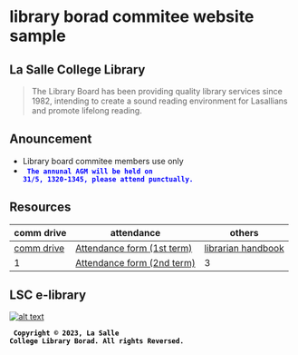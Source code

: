 # library borad commitee website sample

## La Salle College Library
> The Library Board has been providing quality library services since 1982, intending to create a sound reading environment for Lasallians and promote lifelong reading.

## Anouncement
* Library board commitee members use only
* <code style="color : blue"> **The annunal AGM will be held on 31/5, 1320-1345, please attend punctually.** </code>

## Resources


comm drive | attendance | others
--- | --- | ---
[comm drive](https://drive.google.com/drive/folders/1N611CrInSh7oY2FuZ8u8YkOOIvAwqU86) | [Attendance form (1st term)](https://docs.google.com/spreadsheets/d/14DzmjfQTArHO2FmXFQNhxUUM51d95F66g004F39XtqY/edit#gid=1924342195) | [librarian handbook](https://drive.google.com/file/d/1gNilI_ws1JOCsFQLxM7ilPIUNptp8_II/view)
1 | [Attendance form (2nd term)](https://docs.google.com/spreadsheets/d/1Q33TerCTj0eNQ945BL0Jky5tu64wRmAzYl41D2KF6rY/edit#gid=1924342195) | 3

## LSC e-library
[![alt text](https://assets.weforum.org/article/image/JMF96ETfn1kSViVnUou1Z0XIDwWcPpT5mrPc7-ytpAc.jpg)](https://sites.google.com/lasalle.edu.hk/e-library/home)

<code style="color : black"> **Copyright © 2023, La Salle College Library Borad. All rights Reversed.** </code>
